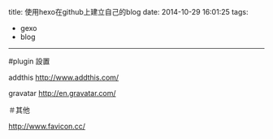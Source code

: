 title: 使用hexo在github上建立自己的blog
date: 2014-10-29 16:01:25
tags:
- gexo
- blog
---


#plugin 設置

addthis
http://www.addthis.com/

gravatar
http://en.gravatar.com/


＃其他

http://www.favicon.cc/

